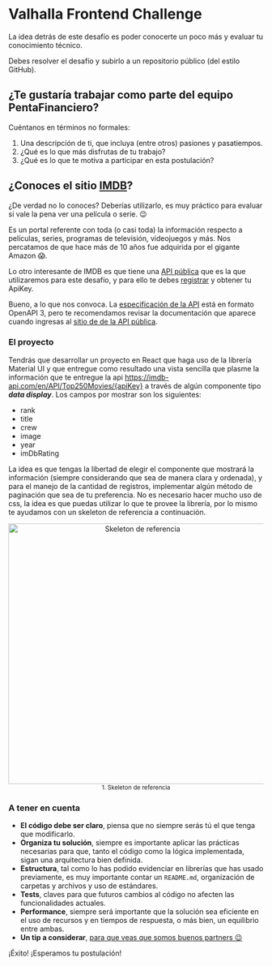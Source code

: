 # Valhalla Frontend Challenge

La idea detrás de este desafío es poder conocerte un poco más y evaluar tu conocimiento técnico.

Debes resolver el desafío y subirlo a un repositorio público (del estilo GitHub).

## ¿Te gustaría trabajar como parte del equipo PentaFinanciero?

Cuéntanos en términos no formales:

1. Una descripción de ti, que incluya (entre otros) pasiones y pasatiempos.
2. ¿Qué es lo que más disfrutas de tu trabajo?
3. ¿Qué es lo que te motiva a participar en esta postulación?

## ¿Conoces el sitio [IMDB](https://www.imdb.com/)?

¿De verdad no lo conoces? Deberías utilizarlo, es muy práctico para evaluar si vale la pena ver una película o serie. :wink:

Es un portal referente con toda (o casi toda) la información respecto a películas, series, programas de televisión, videojuegos y más. Nos percatamos de que hace más de 10 años fue adquirida por el gigante Amazon :scream:.

Lo otro interesante de IMDB es que tiene una [API pública](https://imdb-api.com/) que es la que utilizaremos para este desafío, y para ello te debes [registrar](https://imdb-api.com/Identity/Account/Register) y obtener tu ApiKey.

Bueno, a lo que nos convoca. La [especificación de la API](https://imdb-api.com/swagger/index.html) está en formato OpenAPI 3, pero te recomendamos revisar la documentación que aparece cuando ingresas al [sitio de de la API pública](https://imdb-api.com/).

### El proyecto

Tendrás que desarrollar un proyecto en React que haga uso de la librería Material UI y que entregue como resultado una vista sencilla que plasme la información que te entregue la api https://imdb-api.com/en/API/Top250Movies/{apiKey} a través de algún componente tipo ***data display***. Los campos por mostrar son los siguientes:

- rank
- title
- crew
- image
- year
- imDbRating

La idea es que tengas la libertad de elegir el componente que mostrará la información (siempre considerando que sea de manera clara y ordenada), y para el manejo de la cantidad de registros, implementar algún método de paginación que sea de tu preferencia. No es necesario hacer mucho uso de css, la idea es que puedas utilizar lo que te provee la librería, por lo mismo te ayudamos con un skeleton de referencia a continuación.

<p align="center">
  <img width="514" alt="Skeleton de referencia" src="https://user-images.githubusercontent.com/108825242/177632288-800e0b7a-f9d2-4d5f-8bed-cbf2f9ca7476.png">
  <br/>
  <sub>1. Skeleton de referencia</sub>
</p>

### A tener en cuenta

* **El código debe ser claro**, piensa que no siempre serás tú el que tenga que modificarlo.
* **Organiza tu solución**, siempre es importante aplicar las prácticas necesarias para que, tanto el código como la lógica implementada, sigan una arquitectura bien definida.
* **Estructura**, tal como lo has podido evidenciar en librerías que has usado previamente, es muy importante contar un `README.md`, organización de carpetas y archivos y uso de estándares.
* **Tests**, claves para que futuros cambios al código no afecten las funcionalidades actuales.
* **Performance**, siempre será importante que la solución sea eficiente en el uso de recursos y en tiempos de respuesta, o más bien, un equilibrio entre ambas.
* **Un tip a considerar**, [para que veas que somos buenos partners 😉](https://www.google.com/search?q=imdb+api+limit&rlz=1C5CHFA_enCL986CL987&sxsrf=ALiCzsZ9RLKX55COVW_c0j6mi4ARUvgGgA%3A1657125179295&ei=O7nFYvbXEba75OUPhNeXWA&oq=imdb+api+&gs_lcp=Cgdnd3Mtd2l6EAMYADIGCCMQJxATMgUIABDLATIFCAAQywEyBQgAEMsBMgUIABDLATIFCAAQywEyBQgAEMsBMgUIABDLATIFCAAQywEyBQgAEMsBOgcIABBHELADOgsIABCABBCxAxCDAToICAAQsQMQgwE6EQguEIAEELEDEIMBEMcBEKMCOgQIABADOggILhCxAxCDAToECAAQQzoECC4QQzoQCC4QsQMQgwEQxwEQ0QMQQzoNCC4QxwEQ0QMQ1AIQQzoKCAAQsQMQgwEQQzoKCC4QxwEQ0QMQQzoHCC4Q1AIQQzoLCC4QgAQQsQMQgwE6BQgAEIAEOgUILhCABEoECEEYAEoECEYYAFD3E1jnHmCSJWgBcAF4AIABP4gBjwSSAQE5mAEAoAEByAEIwAEB&sclient=gws-wiz)

¡Éxito! ¡Esperamos tu postulación!

